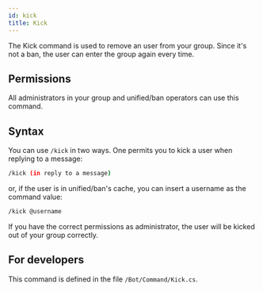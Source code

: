 ```yaml
---
id: kick
title: Kick
---
```


The Kick command is used to remove an user from your group. Since it's not a ban, the user can enter the group again every time.

## Permissions

All administrators in your group and unified/ban operators can use this command.

## Syntax

You can use `/kick` in two ways. One permits you to kick a user when replying to a message:

```bash
/kick (in reply to a message)
```

or, if the user is in unified/ban's cache, you can insert a username as the command value:

```bash
/kick @username
```

If you have the correct permissions as administrator, the user will be kicked out of your group correctly.

## For developers

This command is defined in the file `/Bot/Command/Kick.cs`.
